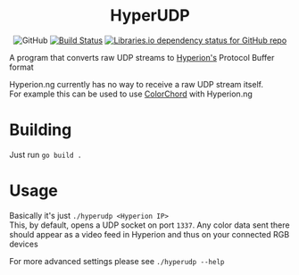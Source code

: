# <div align=center>HyperUDP</div>

<p align=center>
	<img alt="GitHub" src="https://img.shields.io/github/license/nzbr/hyperudp?label=License">
	<a href="https://actions-badge.atrox.dev/nzbr/hyperudp/goto"><img alt="Build Status" src="https://img.shields.io/endpoint.svg?url=https%3A%2F%2Factions-badge.atrox.dev%2Fnzbr%2Fhyperudp%2Fbadge&style=flat" /></a>
    <a href="https://libraries.io/github/nzbr/hyperudp"><img alt="Libraries.io dependency status for GitHub repo" src="https://img.shields.io/librariesio/github/nzbr/hyperudp?label=Dependencies"></a>
</p>
A program that converts raw UDP streams to <a href="https://github.com/hyperion-project/hyperion.ng">Hyperion's</a> Protocol Buffer format

Hyperion.ng currently has no way to receive a raw UDP stream itself.  
For example this can be used to use [ColorChord](https://github.com/cnlohr/colorchord) with Hyperion.ng

# Building

Just run `go build .`  

# Usage

Basically it's just `./hyperudp <Hyperion IP>`  
This, by default, opens a UDP socket on port `1337`. Any color data sent there should appear as a video feed in Hyperion and thus on your connected RGB devices

For more advanced settings please see `./hyperudp --help`
